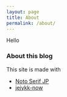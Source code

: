 ```yaml
---
layout: page
title: About
permalink: /about/
---
```


Hello

### About this blog

This site is made with
- [Noto Serif JP](https://fonts.google.com/specimen/Noto+Serif+JP)
- [jejykk-now](https://github.com/barryclark/jekyll-now)

